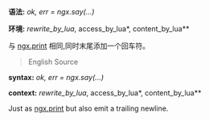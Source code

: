 **语法:** *ok, err = ngx.say(...)*

**环境:** *rewrite_by_lua*, access_by_lua*, content_by_lua**

与 [ngx.print](#ngxprint) 相同,同时末尾添加一个回车符。



> English Source

**syntax:** *ok, err = ngx.say(...)*

**context:** *rewrite_by_lua*, access_by_lua*, content_by_lua**

Just as [ngx.print](#ngxprint) but also emit a trailing newline.